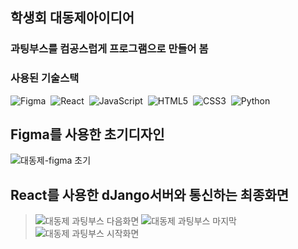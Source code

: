<h2>학생회 대동제아이디어</h2>

<h3>과팅부스를 컴공스럽게 프로그램으로 만들어 봄</h3>

<h3>사용된 기술스택</h3>

  <img src="https://img.shields.io/badge/figma-F24E1E.svg?style=for-the-badge&logo=figma&logoColor=white" alt="Figma" />&nbsp;
  <img src="https://img.shields.io/badge/react-20232a.svg?style=for-the-badge&logo=react&logoColor=61DAFB" alt="React" />&nbsp;
  <img src="https://img.shields.io/badge/javascript-F7DF1E.svg?style=for-the-badge&logo=javascript&logoColor=20232a" alt="JavaScript" />&nbsp;
  <img src="https://img.shields.io/badge/html5-E34F26.svg?style=for-the-badge&logo=html5&logoColor=white" alt="HTML5" />&nbsp;
  <img src="https://img.shields.io/badge/css3-1572B6.svg?style=for-the-badge&logo=css3&logoColor=white" alt="CSS3" />&nbsp;
  <img src="https://img.shields.io/badge/python-3670A0?style=for-the-badge&logo=python&logoColor=ffdd54" alt="Python" />&nbsp;


<h2>Figma를 사용한 초기디자인</h2>

![대동제-figma 초기](https://private-user-images.githubusercontent.com/128788634/346349157-acb21aa4-e91c-4eee-b01a-abbe1f0c1ad5.png?jwt=eyJhbGciOiJIUzI1NiIsInR5cCI6IkpXVCJ9.eyJpc3MiOiJnaXRodWIuY29tIiwiYXVkIjoicmF3LmdpdGh1YnVzZXJjb250ZW50LmNvbSIsImtleSI6ImtleTUiLCJleHAiOjE3MjAzNjk3NTEsIm5iZiI6MTcyMDM2OTQ1MSwicGF0aCI6Ii8xMjg3ODg2MzQvMzQ2MzQ5MTU3LWFjYjIxYWE0LWU5MWMtNGVlZS1iMDFhLWFiYmUxZjBjMWFkNS5wbmc_WC1BbXotQWxnb3JpdGhtPUFXUzQtSE1BQy1TSEEyNTYmWC1BbXotQ3JlZGVudGlhbD1BS0lBVkNPRFlMU0E1M1BRSzRaQSUyRjIwMjQwNzA3JTJGdXMtZWFzdC0xJTJGczMlMkZhd3M0X3JlcXVlc3QmWC1BbXotRGF0ZT0yMDI0MDcwN1QxNjI0MTFaJlgtQW16LUV4cGlyZXM9MzAwJlgtQW16LVNpZ25hdHVyZT1iZTBlODE4ZTM1NjkyZDE2NjdlYTI5YTA4YmQyMTJjYzNjNTdkZWRmZjkzOWZlNGE4NDljZWU5Y2ZjZjdlZGM0JlgtQW16LVNpZ25lZEhlYWRlcnM9aG9zdCZhY3Rvcl9pZD0wJmtleV9pZD0wJnJlcG9faWQ9MCJ9.B2CJlDiFJO2PIGtwZNhr6mDk4Lv1fiMrlGFNnrJrLVI)




<h2>React를 사용한 dJango서버와 통신하는 최종화면</h2>

> ![대동제 과팅부스 다음화면](https://private-user-images.githubusercontent.com/128788634/346349931-ac5cdd46-1590-4070-a059-4e2870d31772.png?jwt=eyJhbGciOiJIUzI1NiIsInR5cCI6IkpXVCJ9.eyJpc3MiOiJnaXRodWIuY29tIiwiYXVkIjoicmF3LmdpdGh1YnVzZXJjb250ZW50LmNvbSIsImtleSI6ImtleTUiLCJleHAiOjE3MjAzNzA0MzMsIm5iZiI6MTcyMDM3MDEzMywicGF0aCI6Ii8xMjg3ODg2MzQvMzQ2MzQ5OTMxLWFjNWNkZDQ2LTE1OTAtNDA3MC1hMDU5LTRlMjg3MGQzMTc3Mi5wbmc_WC1BbXotQWxnb3JpdGhtPUFXUzQtSE1BQy1TSEEyNTYmWC1BbXotQ3JlZGVudGlhbD1BS0lBVkNPRFlMU0E1M1BRSzRaQSUyRjIwMjQwNzA3JTJGdXMtZWFzdC0xJTJGczMlMkZhd3M0X3JlcXVlc3QmWC1BbXotRGF0ZT0yMDI0MDcwN1QxNjM1MzNaJlgtQW16LUV4cGlyZXM9MzAwJlgtQW16LVNpZ25hdHVyZT05MzNhYWY3MWY5YzczMDA0MGNkOGExYWQxYWEyMzA2OGRmNmY0MWI3Y2NlZmI3NDI1ZDU4MTQ2Mjc2MTU0YzNhJlgtQW16LVNpZ25lZEhlYWRlcnM9aG9zdCZhY3Rvcl9pZD0wJmtleV9pZD0wJnJlcG9faWQ9MCJ9.f8p_car4CDD5MaLn-7y5kgpFALq--Uo-Yr0hz8_jkFU) ![대동제 과팅부스 마지막](https://private-user-images.githubusercontent.com/128788634/346349933-24776db8-2ab1-4850-b80d-d672dc8f43f5.png?jwt=eyJhbGciOiJIUzI1NiIsInR5cCI6IkpXVCJ9.eyJpc3MiOiJnaXRodWIuY29tIiwiYXVkIjoicmF3LmdpdGh1YnVzZXJjb250ZW50LmNvbSIsImtleSI6ImtleTUiLCJleHAiOjE3MjAzNzA0MzMsIm5iZiI6MTcyMDM3MDEzMywicGF0aCI6Ii8xMjg3ODg2MzQvMzQ2MzQ5OTMzLTI0Nzc2ZGI4LTJhYjEtNDg1MC1iODBkLWQ2NzJkYzhmNDNmNS5wbmc_WC1BbXotQWxnb3JpdGhtPUFXUzQtSE1BQy1TSEEyNTYmWC1BbXotQ3JlZGVudGlhbD1BS0lBVkNPRFlMU0E1M1BRSzRaQSUyRjIwMjQwNzA3JTJGdXMtZWFzdC0xJTJGczMlMkZhd3M0X3JlcXVlc3QmWC1BbXotRGF0ZT0yMDI0MDcwN1QxNjM1MzNaJlgtQW16LUV4cGlyZXM9MzAwJlgtQW16LVNpZ25hdHVyZT04YWNlMWUyOGE5YWUwMzdiMzMzNGI5ODMyZDZlMjdmMDMzMTk5MWM1ZWFiNzhkNWI0NzJiNzI2YmFmM2EzZTAyJlgtQW16LVNpZ25lZEhlYWRlcnM9aG9zdCZhY3Rvcl9pZD0wJmtleV9pZD0wJnJlcG9faWQ9MCJ9.99_Xf31PVQRm1nmggE21miaEO8Ss6GZMNFJZeB3lwmg) ![대동제 과팅부스 시작화면](https://private-user-images.githubusercontent.com/128788634/346349934-4eb18861-75bf-4aad-bbfb-68f724b23678.png?jwt=eyJhbGciOiJIUzI1NiIsInR5cCI6IkpXVCJ9.eyJpc3MiOiJnaXRodWIuY29tIiwiYXVkIjoicmF3LmdpdGh1YnVzZXJjb250ZW50LmNvbSIsImtleSI6ImtleTUiLCJleHAiOjE3MjAzNzA0MzMsIm5iZiI6MTcyMDM3MDEzMywicGF0aCI6Ii8xMjg3ODg2MzQvMzQ2MzQ5OTM0LTRlYjE4ODYxLTc1YmYtNGFhZC1iYmZiLTY4ZjcyNGIyMzY3OC5wbmc_WC1BbXotQWxnb3JpdGhtPUFXUzQtSE1BQy1TSEEyNTYmWC1BbXotQ3JlZGVudGlhbD1BS0lBVkNPRFlMU0E1M1BRSzRaQSUyRjIwMjQwNzA3JTJGdXMtZWFzdC0xJTJGczMlMkZhd3M0X3JlcXVlc3QmWC1BbXotRGF0ZT0yMDI0MDcwN1QxNjM1MzNaJlgtQW16LUV4cGlyZXM9MzAwJlgtQW16LVNpZ25hdHVyZT1mMWUxNjVmYjczOWFjMTc5OTExMDI4Y2ViNGQ1ZjA1ZWVlMWYzMGJiMzhiYWIxOTBjYTllM2Q3MDA3Yzc5ZWJjJlgtQW16LVNpZ25lZEhlYWRlcnM9aG9zdCZhY3Rvcl9pZD0wJmtleV9pZD0wJnJlcG9faWQ9MCJ9.lu7kJeryvTdl0ExaViElPAjhucovZGLRcJ4skGMKEJk)

